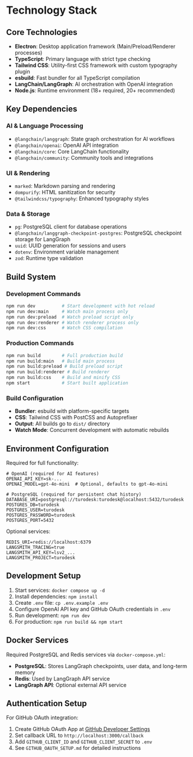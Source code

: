 # Technology Stack

## Core Technologies

- **Electron**: Desktop application framework (Main/Preload/Renderer processes)
- **TypeScript**: Primary language with strict type checking
- **Tailwind CSS**: Utility-first CSS framework with custom typography plugin
- **esbuild**: Fast bundler for all TypeScript compilation
- **LangChain/LangGraph**: AI orchestration with OpenAI integration
- **Node.js**: Runtime environment (18+ required, 20+ recommended)

## Key Dependencies

### AI & Language Processing
- `@langchain/langgraph`: State graph orchestration for AI workflows
- `@langchain/openai`: OpenAI API integration
- `@langchain/core`: Core LangChain functionality
- `@langchain/community`: Community tools and integrations

### UI & Rendering
- `marked`: Markdown parsing and rendering
- `dompurify`: HTML sanitization for security
- `@tailwindcss/typography`: Enhanced typography styles

### Data & Storage
- `pg`: PostgreSQL client for database operations
- `@langchain/langgraph-checkpoint-postgres`: PostgreSQL checkpoint storage for LangGraph
- `uuid`: UUID generation for sessions and users
- `dotenv`: Environment variable management
- `zod`: Runtime type validation

## Build System

### Development Commands
```bash
npm run dev          # Start development with hot reload
npm run dev:main     # Watch main process only
npm run dev:preload  # Watch preload script only
npm run dev:renderer # Watch renderer process only
npm run dev:css      # Watch CSS compilation
```

### Production Commands
```bash
npm run build        # Full production build
npm run build:main   # Build main process
npm run build:preload # Build preload script
npm run build:renderer # Build renderer
npm run build:css    # Build and minify CSS
npm start            # Start built application
```

### Build Configuration
- **Bundler**: esbuild with platform-specific targets
- **CSS**: Tailwind CSS with PostCSS and Autoprefixer
- **Output**: All builds go to `dist/` directory
- **Watch Mode**: Concurrent development with automatic rebuilds

## Environment Configuration

Required for full functionality:
```env
# OpenAI (required for AI features)
OPENAI_API_KEY=sk-...
OPENAI_MODEL=gpt-4o-mini  # Optional, defaults to gpt-4o-mini

# PostgreSQL (required for persistent chat history)
DATABASE_URI=postgresql://turodesk:turodesk@localhost:5432/turodesk
POSTGRES_DB=turodesk
POSTGRES_USER=turodesk
POSTGRES_PASSWORD=turodesk
POSTGRES_PORT=5432
```

Optional services:
```env
REDIS_URI=redis://localhost:6379
LANGSMITH_TRACING=true
LANGSMITH_API_KEY=lsv2_...
LANGSMITH_PROJECT=turodesk
```

## Development Setup

1. Start services: `docker compose up -d`
2. Install dependencies: `npm install`
3. Create `.env` file: `cp .env.example .env`
4. Configure OpenAI API key and GitHub OAuth credentials in `.env`
5. Run development: `npm run dev`
6. For production: `npm run build && npm start`

## Docker Services

Required PostgreSQL and Redis services via `docker-compose.yml`:
- **PostgreSQL**: Stores LangGraph checkpoints, user data, and long-term memory
- **Redis**: Used by LangGraph API service
- **LangGraph API**: Optional external API service

## Authentication Setup

For GitHub OAuth integration:
1. Create GitHub OAuth App at [GitHub Developer Settings](https://github.com/settings/developers)
2. Set callback URL to `http://localhost:3000/callback`
3. Add `GITHUB_CLIENT_ID` and `GITHUB_CLIENT_SECRET` to `.env`
4. See `GITHUB_OAUTH_SETUP.md` for detailed instructions